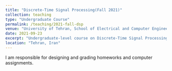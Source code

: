 ```yaml
---
title: "Discrete-Time Signal Processing(Fall 2021)"
collection: teaching
type: "Undergraduate Course"
permalink: /teaching/2021-fall-dsp
venue: "University of Tehran, School of Electrical and Computer Engineering"
date: 2021-09-23
excerpt: "Undergraduate-level course on Discrete-Time Signal Processing(DSP) in fall 2021."
location: "Tehran, Iran"
---
```


I am responsible for designing and grading homeworks and computer assignments.

<!---
Heading 1
======

Heading 2
======

Heading 3
======
--->
